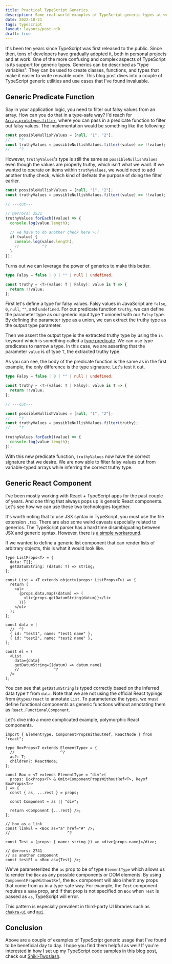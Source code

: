 ```yaml
---
title: Practical TypeScript Generics
description: Some real-world examples of TypeScript generic types at work
date: 2022-10-21
tags: typescript
layout: layouts/post.njk
draft: true
---
```


It's been ten years since TypeScript was first released to the public. Since then, tons of developers have gradually adopted it, both in personal projects and at work. One of the more confusing and complex aspects of TypeScript is its support for generic types. Generics can be described as "type variables". They can be used to create classes, functions, and types that make it easier to write reusable code. This blog post dives into a couple of TypeScript generic utilities and use cases that I've found invaluable.

## Generic Predicate Function

Say in your application logic, you need to filter out falsy values from an array. How can you do that in a type-safe way? I'd reach for [`Array.prototype.filter`](https://developer.mozilla.org/en-US/docs/Web/JavaScript/Reference/Global_Objects/Array/filter), where you can pass in a predicate function to filter out falsy values. The implementation would be something like the following:

```ts twoslash
const possibleNullishValues = [null, "1", "2"];
//    ^?
const truthyValues = possibleNullishValues.filter((value) => !!value);
//    ^?
```

However, `truthyValues`'s type is still the same as `possibleNullishValues` even though the values are properly truthy, which isn't what we want. If we wanted to operate on items within `truthyValues`, we would need to add another truthy check, which kind of defeats the purpose of doing the filter earlier.

```ts twoslash
const possibleNullishValues = [null, "1", "2"];
const truthyValues = possibleNullishValues.filter((value) => !!value);

// ---cut---

// @errors: 2531
truthyValues.forEach((value) => {
  console.log(value.length);

  // we have to do another check here >:(
  if (value) {
    console.log(value.length);
    //          ^?
  }
});
```

Turns out we can leverage the power of generics to make this better.

```ts twoslash
type Falsy = false | 0 | "" | null | undefined;

const truthy = <T>(value: T | Falsy): value is T => {
  return !!value;
};
```

First let's define a type for falsy values. Falsy values in JavaScript are `false`, `0`, `null`, `""`, and `undefined`. For our predicate function `truthy`, we can define the parameter type as our generic input type `T` unioned with our `Falsy` type. By defining the parameter type as a union, we can extract the truthy type as the output type parameter.

Then we assert the output type is the extracted truthy type by using the `is` keyword which is something called a [type predicate](https://www.typescriptlang.org/docs/handbook/2/narrowing.html#using-type-predicates). We can use type predicates to narrow a type. In this case, we are asserting that the parameter `value` is of type `T`, the extracted truthy type.

As you can see, the body of the predicate function is the same as in the first example, the only difference is the type signature. Let's test it out.

```ts twoslash
type Falsy = false | 0 | "" | null | undefined;

const truthy = <T>(value: T | Falsy): value is T => {
  return !!value;
};

// ---cut---

const possibleNullishValues = [null, "1", "2"];
//    ^?
const truthyValues = possibleNullishValues.filter(truthy);
//    ^?

truthyValues.forEach((value) => {
  console.log(value.length);
});
```

With this new predicate function, `truthyValues` now have the correct signature that we desire. We are now able to filter falsy values out from variable-typed arrays while inferring the correct truthy type.

## Generic React Component

I've been mostly working with React + TypeScript apps for the past couple of years. And one thing that always pops up is generic React components. Let's see how we can use these two technologies together.

It's worth noting that to use JSX syntax in TypeScript, you must use the file extension `.tsx`. There are also some weird caveats especially related to generics. The TypeScript parser has a hard time disambiguating between JSX and generic syntax. However, there is [a simple workaround](https://github.com/microsoft/TypeScript/issues/15713#issuecomment-499474386).

If we wanted to define a generic list component that can render lists of arbitrary objects, this is what it would look like.

```tsx twoslash
type ListProps<T> = {
  data: T[];
  getDatumString: (datum: T) => string;
};

const List = <T extends object>(props: ListProps<T>) => {
  return (
    <ul>
      {props.data.map((datum) => (
        <li>{props.getDatumString(datum)}</li>
      ))}
    </ul>
  );
};

const data = [
  //  ^?
  { id: "test1", name: "test1 name" },
  { id: "test2", name: "test2 name" },
];

const el = (
  <List
    data={data}
    getDatumString={(datum) => datum.name}
    //               ^?
  />
);
```

You can see that `getDatumString` is typed correctly based on the inferred data type `T` from `data`. Note that we are not using the official React typings from `@types/react` to annotate `List`. To parameterize the types, we must define functional components as generic functions without annotating them as `React.FunctionalComponent`.

Let's dive into a more complicated example, polymorphic React components.

```tsx twoslash
import { ElementType, ComponentPropsWithoutRef, ReactNode } from "react";

type BoxProps<T extends ElementType> = {
  //                    ^?
  as?: T;
  children?: ReactNode;
};

const Box = <T extends ElementType = "div">(
  props: BoxProps<T> & Omit<ComponentPropsWithoutRef<T>, keyof BoxProps<T>>
) => {
  const { as, ...rest } = props;

  const Component = as || "div";

  return <Component {...rest} />;
};

// box as a link
const linkEl = <Box as="a" href="#" />;
//                         ^?

const Test = (props: { name: string }) => <div>{props.name}</div>;

// @errors: 2741
// as another component
const testEl = <Box as={Test} />;
```

We've parameterized the `as` prop to be of type `ElementType` which allows us to render the `Box` as any possible components or DOM elements. By using `ComponentPropsWithoutRef`, the `Box` component will also inherit any props that come from `as` in a type-safe way. For example, the `Test` component requires a `name` prop, and if that prop is not specified on `Box` when `Test` is passed as `as`, TypeScript will error.

This pattern is especially prevalent in third-party UI libraries such as [`chakra-ui`](https://chakra-ui.com/) and [`mui`](https://mui.com/).

## Conclusion

Above are a couple of examples of TypeScript generic usage that I've found to be beneficial day to day. I hope you find them helpful as well! If you're interested in how I set up my TypeScript code samples in this blog post, check out [Shiki-Twoslash](https://shikijs.github.io/twoslash/).
